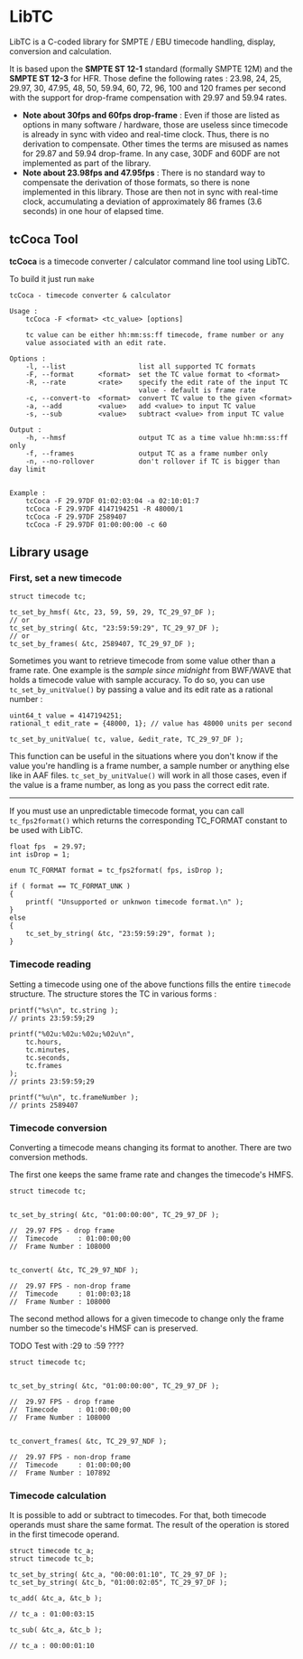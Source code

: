 
# LibTC

LibTC is a C-coded library for SMPTE / EBU timecode handling, display, conversion and calculation.

It is based upon the **SMPTE ST 12-1** standard (formally SMPTE 12M) and the **SMPTE ST 12-3** for HFR. Those define the following rates : 23.98, 24, 25, 29.97, 30, 47.95, 48, 50, 59.94, 60, 72, 96, 100 and 120 frames per second with the support for drop-frame compensation with 29.97 and 59.94 rates.

* **Note about 30fps and 60fps drop-frame** : Even if those are listed as options in many software / hardware, those are useless since timecode is already in sync with video and real-time clock. Thus, there is no derivation to compensate. Other times the terms are misused as names for 29.87 and 59.94 drop-frame. In any case, 30DF and 60DF are not implemented as part of the library.
* **Note about 23.98fps and 47.95fps** : There is no standard way to compensate the derivation of those formats, so there is none implemented in this library. Those are then not in sync with real-time clock, accumulating a deviation of approximately 86 frames (3.6
seconds) in one hour of elapsed time.


## tcCoca Tool

**tcCoca** is a timecode converter / calculator command line tool using LibTC.

To build it just run `make`

```
tcCoca - timecode converter & calculator

Usage :
    tcCoca -F <format> <tc_value> [options]

    tc value can be either hh:mm:ss:ff timecode, frame number or any
    value associated with an edit rate.

Options :
    -l, --list                  list all supported TC formats
    -F, --format      <format>  set the TC value format to <format>
    -R, --rate        <rate>    specify the edit rate of the input TC
                                value - default is frame rate
    -c, --convert-to  <format>  convert TC value to the given <format>
    -a, --add         <value>   add <value> to input TC value
    -s, --sub         <value>   subtract <value> from input TC value

Output :
    -h, --hmsf                  output TC as a time value hh:mm:ss:ff only
    -f, --frames                output TC as a frame number only
    -n, --no-rollover           don't rollover if TC is bigger than day limit


Example :
    tcCoca -F 29.97DF 01:02:03:04 -a 02:10:01:7
    tcCoca -F 29.97DF 4147194251 -R 48000/1
    tcCoca -F 29.97DF 2589407
    tcCoca -F 29.97DF 01:00:00:00 -c 60
```

## Library usage

### First, set a new timecode

```
struct timecode tc;

tc_set_by_hmsf( &tc, 23, 59, 59, 29, TC_29_97_DF );
// or
tc_set_by_string( &tc, "23:59:59:29", TC_29_97_DF );
// or
tc_set_by_frames( &tc, 2589407, TC_29_97_DF );

```

Sometimes you want to retrieve timecode from some value other than a frame rate. One example is the *sample since midnight* from BWF/WAVE that holds a timecode value with sample accuracy. To do so, you can use `tc_set_by_unitValue()` by passing a value and its edit rate as a rational number :

```
uint64_t value = 4147194251;
rational_t edit_rate = {48000, 1}; // value has 48000 units per second

tc_set_by_unitValue( tc, value, &edit_rate, TC_29_97_DF );
```

This function can be useful in the situations where you don't know if the value you're handling is a frame number, a sample number or anything else like in AAF files. `tc_set_by_unitValue()` will work in all those cases, even if the value is a frame number, as long as you pass the correct edit rate.

---

If you must use an unpredictable timecode format, you can call `tc_fps2format()` which returns the corresponding TC_FORMAT constant to be used with LibTC.

```
float fps  = 29.97;
int isDrop = 1;

enum TC_FORMAT format = tc_fps2format( fps, isDrop );

if ( format == TC_FORMAT_UNK )
{
    printf( "Unsupported or unknwon timecode format.\n" );
}
else
{
    tc_set_by_string( &tc, "23:59:59:29", format );
}
```

### Timecode reading

Setting a timecode using one of the above functions fills the entire `timecode` structure. The structure stores the TC in various forms :

```
printf("%s\n", tc.string );
// prints 23:59:59;29

printf("%02u:%02u:%02u;%02u\n",
    tc.hours,
    tc.minutes,
    tc.seconds,
    tc.frames
);
// prints 23:59:59;29

printf("%u\n", tc.frameNumber );
// prints 2589407
```

### Timecode conversion

Converting a timecode means changing its format to another. There are two conversion methods.

The first one keeps the same frame rate and changes the timecode's HMFS.

```
struct timecode tc;


tc_set_by_string( &tc, "01:00:00:00", TC_29_97_DF );

//  29.97 FPS - drop frame
//  Timecode     : 01:00:00;00
//  Frame Number : 108000


tc_convert( &tc, TC_29_97_NDF );

//  29.97 FPS - non-drop frame
//  Timecode     : 01:00:03;18
//  Frame Number : 108000
```

The second method allows for a given timecode to change only the frame number so the timecode's HMSF can is preserved.

TODO Test with :29   to   :59    ????

```
struct timecode tc;


tc_set_by_string( &tc, "01:00:00:00", TC_29_97_DF );

//  29.97 FPS - drop frame
//  Timecode     : 01:00:00;00
//  Frame Number : 108000


tc_convert_frames( &tc, TC_29_97_NDF );

//  29.97 FPS - non-drop frame
//  Timecode     : 01:00:00;00
//  Frame Number : 107892
```

### Timecode calculation

It is possible to add or subtract to timecodes. For that, both timecode operands must share the same format.
The result of the operation is stored in the first timecode operand.

```
struct timecode tc_a;
struct timecode tc_b;

tc_set_by_string( &tc_a, "00:00:01:10", TC_29_97_DF );
tc_set_by_string( &tc_b, "01:00:02:05", TC_29_97_DF );

tc_add( &tc_a, &tc_b );

// tc_a : 01:00:03:15

tc_sub( &tc_a, &tc_b );

// tc_a : 00:00:01:10
```
